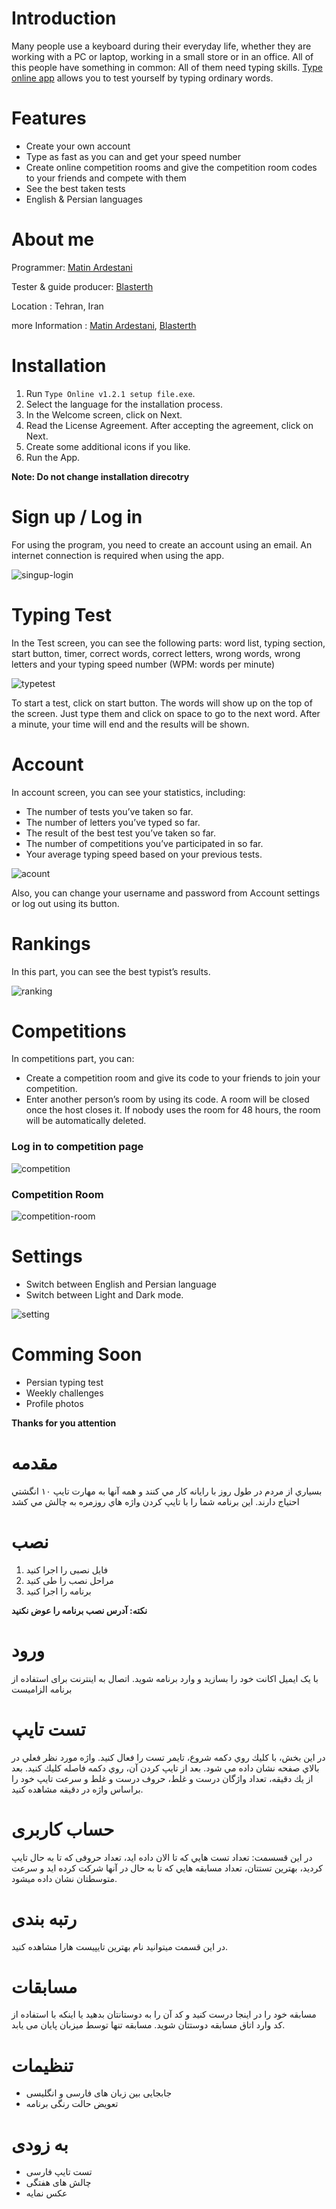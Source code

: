 # Introduction
Many people use a keyboard during their everyday life, whether they are working with a PC or laptop, working in a small store or in an office. All of this people have something in common: All of them need typing skills. [Type online app](https://github.com/Matin-Ardestani/Type-online-app) allows you to test yourself by typing ordinary words.

# Features
- Create your own account
- Type as fast as you can and get your speed number
- Create online competition rooms and give the competition room codes to your friends and compete with them
- See the best taken tests
- English & Persian languages

# About me
Programmer: [Matin Ardestani](https://github.com/Matin-Ardestani/)

Tester & guide producer: [Blasterth](https://www.github.com/blasterth)

Location : Tehran, Iran

more Information : [Matin Ardestani](https://bioly.io/MatinArdestani), [Blasterth](https://www.github.com/blasterth)

# Installation
 1. Run ```Type Online v1.2.1 setup file.exe```.
 2. Select the language for the installation process.
 3. In the Welcome screen, click on Next.
 4. Read the License Agreement. After accepting the agreement, click on Next.
 5. Create some additional icons if you like.
 6. Run the App.
 
 
 **Note: Do not change installation direcotry**
 
# Sign up / Log in
For using the program, you need to create an account using an email. An
internet connection is required when using the app.

![singup-login](https://github.com/Matin-Ardestani/Type-online-app/assets/88619050/1bf0369a-1f54-438c-beee-72e47a7e0e2c)

# Typing Test
In the Test screen, you can see the following parts: word list, typing
section, start button, timer, correct words, correct letters, wrong
words, wrong letters and your typing speed number (WPM: words per
minute)

![typetest](https://github.com/Matin-Ardestani/Type-online-app/assets/88619050/c8afdcd7-5269-48c7-b4b0-30bba681eaee)

To start a test, click on start button. The words will show up on the top
of the screen. Just type them and click on space to go to the next word.
After a minute, your time will end and the results will be shown.

# Account
In account screen, you can see your statistics, including:
- The number of tests you’ve taken so far.
- The number of letters you’ve typed so far.
- The result of the best test you’ve taken so far.
- The number of competitions you’ve participated in so far.
- Your average typing speed based on your previous tests.

![acount](https://github.com/Matin-Ardestani/Type-online-app/assets/88619050/308dce53-6ad5-4bfc-96a8-3ac3295432d0)

Also, you can change your username and password from Account
settings or log out using its button.

# Rankings
In this part, you can see the best typist’s results.

![ranking](https://github.com/Matin-Ardestani/Type-online-app/assets/88619050/7b4e0b67-c5ce-405e-8f58-4b5eb128cedb)

# Competitions
In competitions part, you can:
- Create a competition room and give its code to your friends to join your competition.
- Enter another person’s room by using its code.
A room will be closed once the host closes it.
If nobody uses the room for 48 hours, the room will be
automatically deleted.
### Log in to competition page
![competition](https://github.com/Matin-Ardestani/Type-online-app/assets/88619050/42edd500-15b6-4c64-9394-6220dc3e8762)

### Competition Room
![competition-room](https://github.com/Matin-Ardestani/Type-online-app/assets/88619050/20a34350-33d8-4a6c-aca7-2642ef453f2e)

# Settings
- Switch between English and Persian language
- Switch between Light and Dark mode.

![setting](https://github.com/Matin-Ardestani/Type-online-app/assets/88619050/7744316b-06f2-4a75-b6ad-29000e81f29a)

# Comming Soon
- Persian typing test
- Weekly challenges
- Profile photos

**Thanks for you attention**

# مقدمه
بسياري از مردم در طول روز با رايانه كار مي كنند و همه آنها به مهارت تايپ ١٠ انگشتي احتياج دارند. اين برنامه شما را
با تايپ كردن واژه هاي روزمره به چالش مي كشد

# نصب
1. فایل نصبی را اجرا کنید
2. مراحل نصب را طی کنید
3. برنامه را اجرا کنید


**نکته: آدرس نصب برنامه را عوض نکنید** 

# ورود
با یک ایمیل اکانت خود را بسازید و وارد برنامه شوید.
اتصال به اینترنت برای استفاده از برنامه الزامیست

# تست تایپ
در اين بخش، با كليك روي دكمه شروع، تايمر تست را فعال كنيد. واژه مورد نظر فعلي در بالاي صفحه نشان داده مي شود. بعد از تايپ كردن آن، روي دكمه فاصله كليك كنيد. بعد از يك دقيقه، تعداد واژگان درست و غلط، حروف درست و غلط و سرعت تايپ خود را براساس
واژه در دقيقه مشاهده كنيد.

# حساب کاربری
در این قسسمت:
تعداد تست هايي كه تا الان داده ايد، تعداد حروفی كه تا به حال تايپ كرديد، بهترين تستتان، تعداد مسابقه هايي كه تا به حال در آنها شركت كرده ايد و سرعت متوسطتان نشان داده
ميشود.

# رتبه بندی
در این قسمت میتوانید نام بهترین تایپیست هارا مشاهده کنید.

# مسابقات
مسابقه خود را در اينجا درست كنيد و كد آن را به دوستانتان بدهيد يا اينكه با استفاده از كد
وارد اتاق مسابقه دوستتان شويد.
مسابقه تنها توسط میزبان پایان می یابد.

# تنظیمات
- جابجایی بین زبان های فارسی و انگلیسی
- تعویض حالت رنگی برنامه


# به زودی
- تست تایپ فارسی
- چالش های هفتگی
- عکس نمایه

